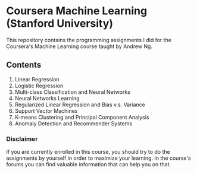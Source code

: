 # Coursera Machine Learning (Stanford University)

This repository contains the programming assignments I did for the Coursera's Machine Learning course taught by Andrew Ng.

## Contents
1. Linear Regression
2. Logistic Regression
3. Multi-class Classification and Neural Networks
4. Neural Networks Learning
5. Regularized Linear Regression and Bias v.s. Variance
6. Support Vector Machines
7. K-means Clustering and Principal Component Analysis  
8. Anomaly Detection and Recommender Systems

### Disclaimer
If you are currently enrolled in this course, you should try to do the assignments by yourself in order to maximize your learning. In the course's forums you can find valuable information that can help you on that.